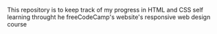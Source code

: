 This repository is to keep track of my progress in HTML and CSS self learning throught he freeCodeCamp's website's responsive web design course
